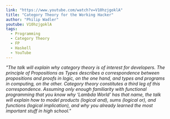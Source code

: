 ```yaml
---
link: "https://www.youtube.com/watch?v=V10hzjgoklA"
title: "Category Theory for the Working Hacker"
author: "Philip Wadler"
youtube: V10hzjgoklA
tags:
  - Programming
  - Category Theory
  - FP
  - Haskell
  - YouTube
---
```


_"The talk will explain why category theory is of interest for developers. The principle of Propositions as Types describes a correspondence between propositions and proofs in logic, on the one hand, and types and programs in computing, on the other. Category theory constitutes a third leg of this correspondence. Assuming only enough familiarity with functional programming that you know why ‘Lambda World’ has that name, the talk will explain how to model products (logical and), sums (logical or), and functions (logical implication), and why you already learned the most important stuff in high school."_